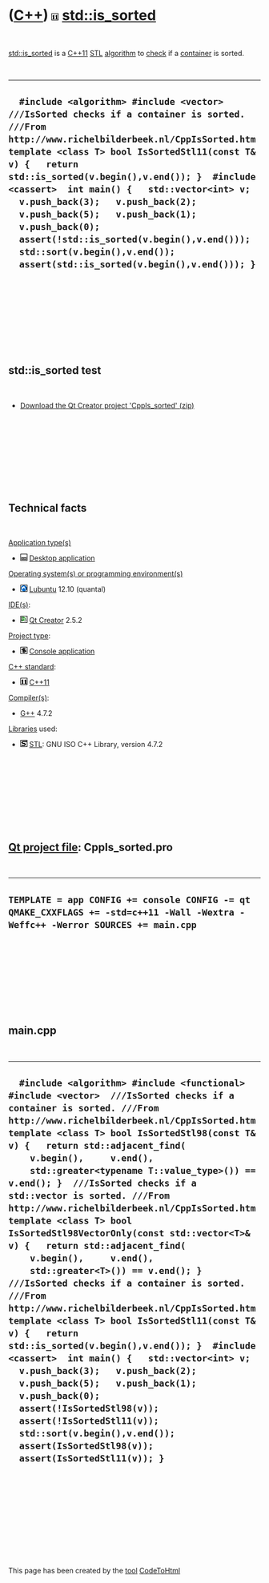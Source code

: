 



 

 

 

 

 

([C++](Cpp.md)) ![C++11](PicCpp11.png) [std::is\_sorted](CppIs_sorted.md)
===========================================================================

 

[std::is\_sorted](CppIs_sorted.md) is a [C++11](Cpp11.md)
[STL](CppStl.md) [algorithm](CppAlgorithm.md) to [check](CppCheck.md)
if a [container](CppContainer.md) is sorted.

 

  -------------------------------------------------------------------------------------------------------------------------------------------------------------------------------------------------------------------------------------------------------------------------------------------------------------------------------------------------------------------------------------------------------------------------------------------------------------------------------------------------------------------------------------
  `  #include <algorithm> #include <vector>  ///IsSorted checks if a container is sorted. ///From http://www.richelbilderbeek.nl/CppIsSorted.htm template <class T> bool IsSortedStl11(const T& v) {   return std::is_sorted(v.begin(),v.end()); }  #include <cassert>  int main() {   std::vector<int> v;   v.push_back(3);   v.push_back(2);   v.push_back(5);   v.push_back(1);   v.push_back(0);    assert(!std::is_sorted(v.begin(),v.end()));    std::sort(v.begin(),v.end());    assert(std::is_sorted(v.begin(),v.end())); }`
  -------------------------------------------------------------------------------------------------------------------------------------------------------------------------------------------------------------------------------------------------------------------------------------------------------------------------------------------------------------------------------------------------------------------------------------------------------------------------------------------------------------------------------------

 

 

 

 

 

std::is\_sorted test
--------------------

 

-   [Download the Qt Creator project
    'CppIs\_sorted' (zip)](CppIs_sorted.zip)

 

 

 

 

 

Technical facts
---------------

 

[Application type(s)](CppApplication.md)

-   ![Desktop](PicDesktop.png) [Desktop
    application](CppDesktopApplication.md)

[Operating system(s) or programming environment(s)](CppOs.md)

-   ![Lubuntu](PicLubuntu.png) [Lubuntu](CppLubuntu.md) 12.10 (quantal)

[IDE(s)](CppIde.md):

-   ![Qt Creator](PicQtCreator.png) [Qt Creator](CppQtCreator.md) 2.5.2

[Project type](CppQtProjectType.md):

-   ![console](PicConsole.png) [Console
    application](CppConsoleApplication.md)

[C++ standard](CppStandard.md):

-   ![C++11](PicCpp11.png) [C++11](Cpp11.md)

[Compiler(s)](CppCompiler.md):

-   [G++](CppGpp.md) 4.7.2

[Libraries](CppLibrary.md) used:

-   ![STL](PicStl.png) [STL](CppStl.md): GNU ISO C++ Library, version
    4.7.2

 

 

 

 

 

[Qt project file](CppQtProjectFile.md): CppIs\_sorted.pro
----------------------------------------------------------

 

  ------------------------------------------------------------------------------------------------------------------------------------
  ` TEMPLATE = app CONFIG += console CONFIG -= qt QMAKE_CXXFLAGS += -std=c++11 -Wall -Wextra -Weffc++ -Werror SOURCES += main.cpp  `
  ------------------------------------------------------------------------------------------------------------------------------------

 

 

 

 

 

main.cpp
--------

 

  ----------------------------------------------------------------------------------------------------------------------------------------------------------------------------------------------------------------------------------------------------------------------------------------------------------------------------------------------------------------------------------------------------------------------------------------------------------------------------------------------------------------------------------------------------------------------------------------------------------------------------------------------------------------------------------------------------------------------------------------------------------------------------------------------------------------------------------------------------------------------------------------------------------------------------------------------------------------------------------------------------------------------------------------------------------------------------------------------------------------------------------------------
  `  #include <algorithm> #include <functional> #include <vector>  ///IsSorted checks if a container is sorted. ///From http://www.richelbilderbeek.nl/CppIsSorted.htm template <class T> bool IsSortedStl98(const T& v) {   return std::adjacent_find(     v.begin(),     v.end(),     std::greater<typename T::value_type>()) == v.end(); }  ///IsSorted checks if a std::vector is sorted. ///From http://www.richelbilderbeek.nl/CppIsSorted.htm template <class T> bool IsSortedStl98VectorOnly(const std::vector<T>& v) {   return std::adjacent_find(     v.begin(),     v.end(),     std::greater<T>()) == v.end(); }  ///IsSorted checks if a container is sorted. ///From http://www.richelbilderbeek.nl/CppIsSorted.htm template <class T> bool IsSortedStl11(const T& v) {   return std::is_sorted(v.begin(),v.end()); }  #include <cassert>  int main() {   std::vector<int> v;   v.push_back(3);   v.push_back(2);   v.push_back(5);   v.push_back(1);   v.push_back(0);    assert(!IsSortedStl98(v));   assert(!IsSortedStl11(v));    std::sort(v.begin(),v.end());    assert(IsSortedStl98(v));   assert(IsSortedStl11(v)); }`
  ----------------------------------------------------------------------------------------------------------------------------------------------------------------------------------------------------------------------------------------------------------------------------------------------------------------------------------------------------------------------------------------------------------------------------------------------------------------------------------------------------------------------------------------------------------------------------------------------------------------------------------------------------------------------------------------------------------------------------------------------------------------------------------------------------------------------------------------------------------------------------------------------------------------------------------------------------------------------------------------------------------------------------------------------------------------------------------------------------------------------------------------------

 

 

 

 

 





 




This page has been created by the [tool](Tools.md)
[CodeToHtml](ToolCodeToHtml.md)

